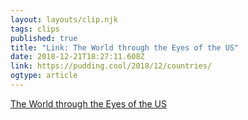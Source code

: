 ```yaml
---
layout: layouts/clip.njk 
tags: clips 
published: true 
title: "Link: The World through the Eyes of the US" 
date: 2018-12-21T18:27:11.608Z 
link: https://pudding.cool/2018/12/countries/ 
ogtype: article 
---
```

[ The World through the Eyes of the US ]( https://pudding.cool/2018/12/countries/ ) 
